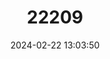 ---
title: "22209"
category: "Tritocleis microphylla"
draft: false
date: 2024-02-22 13:03:50
languages:
  English: ["Ola'a Peppered Looper Moth"]
---